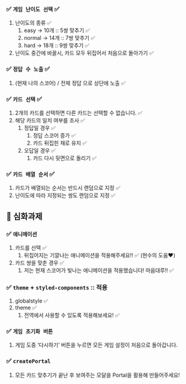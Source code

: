 ### ✅ `게임 난이도 선택` ✅

1. 난이도의 종류 ✅
    1. easy → 10개 :: 5쌍 맞추기 ✅
    2. normal → 14개 :: 7쌍 맞추기 ✅
    3. hard → 18개 :: 9쌍 맞추기 ✅
2. 난이도 중간에 바꿀시, 카드 모두 뒤집어서 처음으로 돌아가기  ✅

### ✅ `정답 수 노출` ✅

1. (현재 나의 스코어) / 전체 정답 으로 상단에 노출 ✅

### ✅ `카드 선택` ✅

1. 2개의 카드를 선택하면 다른 카드는 선택할 수 없습니다. ✅
2. 해당 카드의 일치 여부를 조사 ✅
    1. 정답일 경우 ✅
        1. 정답 스코어 증가 ✅
        2. 카드 뒤집힌 채로 유지 ✅
    2. 오답일 경우 ✅
        1. 카드 다시 뒷면으로 돌리기 ✅

### ✅ `카드 배열 순서` ✅

1. 카드가 배열되는 순서는 반드시 랜덤으로 지정 ✅
2. 난이도에 따라 지정되는 쌍도 랜덤으로 지정 ✅


## 🌈 심화과제

### ✅ `애니메이션`

1. 카드를 선택 ✅
    1. 뒤집어지는 기깔나는 애니메이션을 적용해주세요!! ✅ (현수의 도움❤️)
2. 카드 쌍을 맞춘 경우 ✅
    1. 저는 현재 스코어가 빛나는 애니메이션을 적용했습니다! 마음대루!! ✅

### ✅ `theme` + `styled-components` :: 적용

1. globalstyle ✅
2. theme ✅
    1. 전역에서 사용할 수 있도록 적용해보세요! ✅

### ✅ `게임 초기화 버튼`

1. 게임 도중 ‘다시하기’ 버튼을 누르면 모든 게임 설정이 처음으로 돌아갑니다.

### ✅ `createPortal`

1. 모든 카드 맞추기가 끝난 후 보여주는 모달을 Portal을 활용해 만들어주세요!